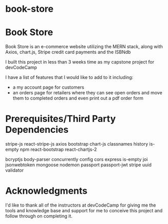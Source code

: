# book-store

# Book Store
Book Store is an e-commerce website utilizing the MERN stack, along with Axios, chart.js, Stripe credit card payments and the ISBNdb

I built this project in less than 3 weeks time as my capstone project for devCodeCamp

I have a list of features that I would like to add to it including:
- a my account page for customers
- an orders page for retailers where they can see open orders and move them to completed orders and even print out a pdf order form

# Prerequisites/Third Party Dependencies 
stripe-js
react-stripe-js
axios
bootstrap
chart-js
classnames
history
is-empty
npm
react-bootstrap
react-chartjs-2

bcryptjs
body-parser
concurrently
config
cors
express
is-empty
joi
jsonwebtoken
mongoose
nodemon
passport
passport-jwt
stripe
uuid
validator

# Acknowledgments
I'd like to thank all of the instructors at devCodeCamp for giving me the tools and knowledge base and support for me to conceive this project and follow through on completing it.